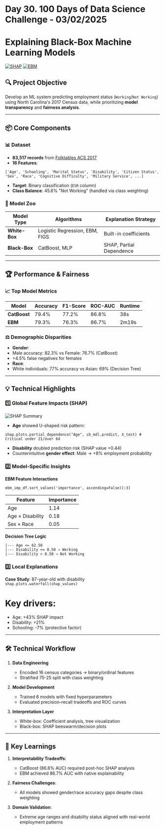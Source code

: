 # Day 30. 100 Days of Data Science Challenge - 03/02/2025

# Explaining Black-Box Machine Learning Models 
[![SHAP](https://img.shields.io/badge/SHAP-Explainability-ff69b4)](https://github.com/slundberg/shap) 
[![EBM](https://img.shields.io/badge/EBM-Interpretable-blue)](https://interpret.ml/)

## 🔍 Project Objective  
Develop an ML system predicting employment status (`Working`/`Not Working`) using North Carolina's 2017 Census data, while prioritizing **model transparency** and **fairness analysis**.

---

## 📦 Core Components  

### 📊 Dataset  
- **83,517 records** from [Folktables ACS 2017](https://github.com/zykls/folktables)
- **16 Features**:  
```
['Age', 'Schooling', 'Marital Status', 'Disability', 'Citizen Status',
'Sex', 'Race', 'Cognitive Difficulty', 'Military Service', ...]
```
- **Target**: Binary classification (`ESR` column)  
- **Class Balance**: 45.6% "Not Working" (handled via class weighting)

### 🧠 Model Zoo  
| Model Type       | Algorithms                          | Explanation Strategy     |
|------------------|-------------------------------------|--------------------------|
| **White-Box**    | Logistic Regression, EBM, FIGS     | Built-in coefficients    |
| **Black-Box**    | CatBoost, MLP                       | SHAP, Partial Dependence |

---

## 🏆 Performance & Fairness  

### 📈 Top Model Metrics  
| Model       | Accuracy | F1-Score | ROC-AUC | Runtime |
|-------------|----------|----------|---------|---------|
| **CatBoost**| 79.4%    | 77.2%    | 86.8%   | 38s     |
| **EBM**     | 79.3%    | 76.3%    | 86.7%   | 2m19s   |

### ⚖️ Demographic Disparities  
- **Gender**:  
- Male accuracy: 82.3% vs Female: 76.7% (CatBoost)  
- +4.5% false negatives for females  
- **Race**:  
- White individuals: 77% accuracy vs Asian: 69% (Decision Tree)  

---

## 💡 Technical Highlights  

### 1️⃣ Global Feature Impacts (SHAP)  
![SHAP Summary](https://cdn.mathpix.com/cropped/2025_03_03_e0774a5cb5c783fe601bg-18.jpg?height=1455&width=1729)  
- **Age** showed U-shaped risk pattern:  
```
shap.plots.partial_dependence("Age", cb_mdl.predict, X_test) # Critical under 21/over 64
```
- **Disability** doubled prediction risk (SHAP value +0.44)  
- Counterintuitive **gender effect**: Male → +8% employment probability  

### 2️⃣ Model-Specific Insights  
**EBM Feature Interactions**  
```
ebm_imp_df.sort_values('importance', ascending=False)[:3]
```
| Feature          | Importance |  
|------------------|------------|  
| Age              | 1.14       |  
| Age × Disability | 0.18       |  
| Sex × Race       | 0.05       |  

**Decision Tree Logic**  
```
|--- Age <= 62.50
|--- Disability <= 0.50 → Working
|--- Disability > 0.50 → Not Working
```

### 3️⃣ Local Explanations  
**Case Study**: 87-year-old with disability  
```shap.plots.waterfall(shap_values)```

# Key drivers:
- Age: +43% SHAP impact  
- Disability: +21%  
- Schooling: -7% (protective factor)  

---

## 🛠️ Technical Workflow  
1. **Data Engineering**  
   - Encoded 16 census categories → binary/ordinal features  
   - Stratified 75-25 split with class weighting  

2. **Model Development**  
   - Trained 6 models with fixed hyperparameters  
   - Evaluated precision-recall tradeoffs and ROC curves  

3. **Interpretation Layer**  
   - White-box: Coefficient analysis, tree visualization  
   - Black-box: SHAP beeswarm/decision plots  

---

## 🧠 Key Learnings  
1. **Interpretability Tradeoffs**:  
   - CatBoost (86.8% AUC) required post-hoc SHAP analysis  
   - EBM achieved 86.7% AUC with native explainability  

2. **Fairness Challenges**:  
   - All models showed gender/race accuracy gaps despite class weighting  

3. **Domain Validation**:  
   - Extreme age ranges and disability status aligned with real-world employment patterns  


